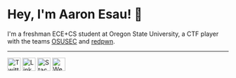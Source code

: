 # Hey, I'm Aaron Esau! 👋

I'm a freshman ECE+CS student at Oregon State University, a CTF player with the teams [OSUSEC](https://www.osusec.org/) and [redpwn](https://pwn.red/).

------

<a href="https://twitter.com/arinerron"><img src="https://img.icons8.com/ios/2x/twitter--v3.png" width="30" alt="Twitter"></a> <a href="https://www.linkedin.com/in/aaron-esau/"><img src="https://img.icons8.com/ios/2x/linkedin.png" width="30" alt="LinkedIn"></a> <a href="https://stackexchange.com/users/4526333/aaron-esau"><img src="https://img.icons8.com/ios/2x/stackoverflow.png" alt="Stack Exchange" width="30"></a> <a href="https://aaronesau.com/"><img src="https://img.icons8.com/ios/2x/shrug-emoticon.png" width="30" alt="Website"></a>
